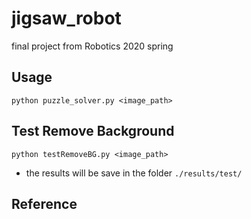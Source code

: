 # jigsaw_robot
final project from Robotics 2020 spring

## Usage
```
python puzzle_solver.py <image_path>
```

## Test Remove Background
```
python testRemoveBG.py <image_path>
```
- the results will be save in the folder ```./results/test/```

## Reference
